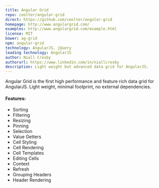 ```yaml
---
title: Angular Grid
repo: ceolter/angular-grid
direct: https://github.com/ceolter/angular-grid
homepage: http://www.angulargrid.com/
examples: http://www.angulargrid.com/example.html
license: MIT
bower: ag-grid
npm: angular-grid
technology: AngularJS, jQuery
leading technology: AngularJS
author: Niall Crosby
authorurl: https://www.linkedin.com/in/niallcrosby
description: Light weight but advanced data grid for AngularJS.
---
```


Angular Grid is the first high performance and feature rich data grid for AngularJS. Light weight, minimal footprint, no external dependencies.

#### Features:

* Sorting
* Filtering
* Resizing
* Pinning
* Selection
* Value Getters
* Cell Styling
* Cell Rendering
* Cell Templates
* Editing Cells
* Context
* Refresh
* Grouping Headers
* Header Rendering
